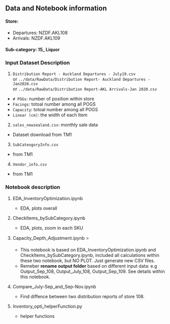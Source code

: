 ## Data and Notebook information

#### Store: 
   - Departures: NZDF.AKL108
   - Arrivals: NZDF.AKL109

#### Sub-category: 15_ Liquor


### Input Dataset Description
1. `Distribution Report - Auckland Departures - July19.csv` <br/>or `../data/RawData/Distribution Report- Auckland Departures - Jan2020.csv` <br/>or `../data/RawData/Distribution Report-AKL Arrivals-Jan 2020.csv`
- `# POGs`: number of position within store 
- `Facings`: totoal number among all POGS
- `Capacity`: totoal number among all POGS
- `Linear (cm)`: the width of each Item

2. `sales_newzealand.csv`: monthly sale data
- Dataset download from TM1
3. `SubCateogoryInfo.csv` 
- from TM1
4. `Vendor_info.csv`
- from TM1


### Notebook description

1. EDA_InventoryOptimization.ipynb
   - EDA, plots overall
   
2. CheckItems_bySubCategory.ipynb
   - EDA, plots, zoom in each SKU
   
3. Capacity_Depth_Adjustment.ipynb ⭐️
   - This notebook is based on EDA_InventoryOptimization.ipynb and CheckItems_bySubCategory.ipynb, included all calculations within these two notebook, but NO PLOT. Just generate new CSV files.
   - Remeber **rename output folder** based on different input data: e.g Output_Sep_108, Output_July_108, Output_Sep_109. See details within this notebook.
   
4. Compare_July-Sep_and_Sep-Nov.ipynb
   - Find diffence between two distribution reports of store 108.
  
5. Inventory_opti_helperFunction.py
   - helper functions
